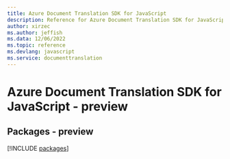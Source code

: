 ```yaml
---
title: Azure Document Translation SDK for JavaScript
description: Reference for Azure Document Translation SDK for JavaScript
author: xirzec
ms.author: jeffish
ms.data: 12/06/2022
ms.topic: reference
ms.devlang: javascript
ms.service: documenttranslation
---
```

# Azure Document Translation SDK for JavaScript - preview
## Packages - preview
[!INCLUDE [packages](document-translation-index.md)]